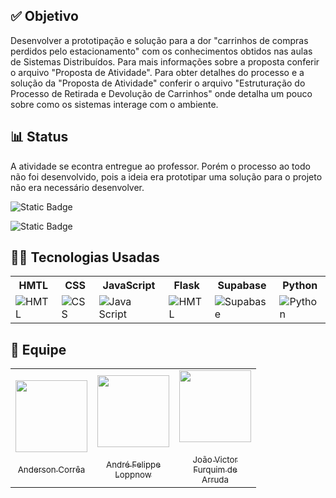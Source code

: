 ## ✅ Objetivo
Desenvolver a prototipação e solução para a dor "carrinhos de compras perdidos pelo estacionamento" com os conhecimentos obtidos nas aulas de Sistemas Distribuídos. Para mais informações sobre a proposta conferir o arquivo "Proposta de Atividade".
Para obter detalhes do processo e a solução da "Proposta de Atividade" conferir o arquivo "Estruturação do Processo de Retirada e Devolução de Carrinhos" onde detalha um pouco sobre como os sistemas interage com o ambiente. 

## 📊 Status
A atividade se econtra entregue ao professor. Porém o processo ao todo não foi desenvolvido, pois a ideia era prototipar uma solução para o projeto não era necessário desenvolver. 

![Static Badge](https://img.shields.io/badge/PROTOTIPA%C3%87%C3%83O_DO_PROJETO-CONCLU%C3%8DDO-YELLOW)

![Static Badge](https://img.shields.io/badge/STATUS_DO_PROJETO-EM_DESENVOLVIMENTO-YELLOW?color=yellow)

## 👨‍💻 Tecnologias Usadas
<div align="center" text-aling="center">
    <table>
        <tr>
            <th style="text-aling: center;">HMTL</th>
            <th style="text-aling: center;">CSS</th>
            <th style="text-aling: center;">JavaScript</th>
            <th style="text-aling: center;">Flask</th>
            <th style="text-aling: center;">Supabase</th>
            <th style="text-aling: center;">Python</th>
        </tr>
        <tr aling="center">
            <td>
                <img src="https://img.icons8.com/?size=100&id=20909&format=png&color=000000" alt="HMTL">
            </td>
            <td>
                <img src="https://img.icons8.com/?size=100&id=21278&format=png&color=000000" alt="CSS">
            </td>
            <td>
                <img src="https://img.icons8.com/?size=100&id=108784&format=png&color=000000" alt="Java Script">
            </td>
            <td>
                <img src="https://img.icons8.com/?size=100&id=ewGOClUtmFX4&format=png&color=000000" alt="HMTL">
            </td>
            <td>
                <img src="https://img.icons8.com/?size=100&id=sH0rW2TvYdr9&format=png&color=000000" alt="Supabase">
            </td>
            <td>
                <img src="https://img.icons8.com/?size=100&id=13441&format=png&color=000000" alt="Python">
            </td>
        </tr>
    </table>
</div>

## 🎎 Equipe
<div align="center" text-aling="center">
<table>
  <tr>
    <td align="center" valign="middle" style="width: 115px; height: 150px;">
      <a href="https://github.com/Anderson-Andy-Correa">
        <img src="https://avatars.githubusercontent.com/u/106445568?v=4" width="115" style="display:block;margin:auto;">
        <br><sub>Anderson Corrêa</sub>
      </a>
    </td>
    <td align="center" valign="middle" style="width: 115px; height: 150px;">
      <a href="https://github.com/AndreLoppnow">
        <img src="https://avatars.githubusercontent.com/u/129698712?v=4" width="115" style="display:block;margin:auto;">
        <br><sub>André Felippe Loppnow</sub>
      </a>
    </td>
    <td align="center" valign="middle" style="width: 115px; height: 150px;">
      <a href="https://github.com/joao4rruda">
        <img src="https://avatars.githubusercontent.com/u/174223812?v=4" width="115" style="display:block;margin:auto;">
        <br><sub>João Victor Furquim de Arruda</sub>
      </a>
    </td>
  </tr>
</table>
</div>
